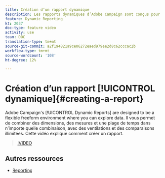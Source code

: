 ```yaml
---
title: Création d’un rapport dynamique
description: Les rapports dynamiques d’Adobe Campaign sont conçus pour être un environnement à structure libre et flexible dans lequel vous pouvez explorer les données. Il vous permet de combiner des dimensions, des mesures et une plage de temps dans n’importe quelle combinaison, avec des ventilations et des comparaisons illimitées. Cette vidéo explique comment créer un rapport.
feature: Dynamic Reporting
kt: 2037
doc-type: feature video
activity: use
team: DOC
translation-type: tm+mt
source-git-commit: a2f194821a9ce06272eaed979ee2d8c62cccac2b
workflow-type: tm+mt
source-wordcount: '108'
ht-degree: 12%

---
```



# Création d’un rapport [!UICONTROL dynamique]{#creating-a-report}

Adobe Campaign&#39;s [!UICONTROL Dynamic Reports] are designed to be a flexible freeform environment where you can explore data. Il vous permet de combiner des dimensions, des mesures et une plage de temps dans n’importe quelle combinaison, avec des ventilations et des comparaisons illimitées. Cette vidéo explique comment créer un rapport.

>[!VIDEO](https://video.tv.adobe.com/v/25264/?quality=12)

## Autres ressources

* [Reporting](https://docs.adobe.com/content/help/fr-FR/campaign-standard/using/reporting/about-reporting/about-dynamic-reports.html)
